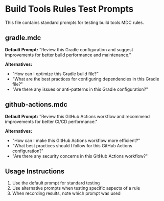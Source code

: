 # Build Tools Rules Test Prompts

This file contains standard prompts for testing build tools MDC rules.

## gradle.mdc

**Default Prompt:** 
"Review this Gradle configuration and suggest improvements for better build performance and maintenance."

**Alternatives:**
- "How can I optimize this Gradle build file?"
- "What are the best practices for configuring dependencies in this Gradle file?"
- "Are there any issues or anti-patterns in this Gradle configuration?"

## github-actions.mdc

**Default Prompt:**
"Review this GitHub Actions workflow and recommend improvements for better CI/CD performance."

**Alternatives:**
- "How can I make this GitHub Actions workflow more efficient?"
- "What best practices should I follow for this GitHub Actions configuration?"
- "Are there any security concerns in this GitHub Actions workflow?"

## Usage Instructions

1. Use the default prompt for standard testing
2. Use alternative prompts when testing specific aspects of a rule
3. When recording results, note which prompt was used